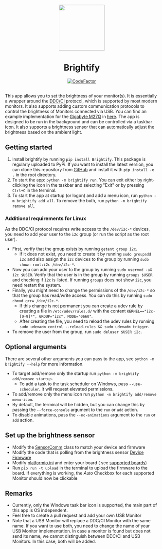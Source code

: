 <div align="center">
<br>
    <img src="brightify/res/icon_light.ico" alt="" width="150" height="auto"/>
    <h1>Brightify</h1>
    <div>
    <a href="https://www.codefactor.io/repository/github/rerikop/brightify"><img src="https://www.codefactor.io/repository/github/rerikop/brightify/badge" alt="CodeFactor" /></a>    
    </div>
<br>
</div>

This app allows you to set the brightness of your monitor(s). It is essentially a wrapper around
the [DDC/CI](https://en.wikipedia.org/wiki/Display_Data_Channel#DDC/CI) protocol, which is supported by most modern monitors.
It also supports adding custom communication protocols to control the brightness of Monitors connected via USB.
You can find an example implementation for the [Gigabyte M27Q](https://www.gigabyte.com/Monitor/M27Q)
in [here](brightify/src_py/monitors/m27q.py).
The app is designed to be run in the background and can be controlled via a taskbar icon. It also supports a brightness
sensor that can automatically adjust the brightness based on the ambient light.

## Getting started

1. Install brightify by running `pip install Brightify`. This package is regularly uploaded to PyPi. If you want to
   install the latest version, you can clone this repository from
   [GitHub](https://github.com/RerikOp/Brightify) and install it with `pip install -e .` in the root directory.
2. To start the app: `python -m brightify run`. You can exit either by right-clicking the icon in the taskbar and
   selecting "Exit" or by pressing `Ctrl+C` in the terminal.
3. To start the app at startup (or logon) and add a menu icon, run `python -m brightify add all`. To remove the both,
   run
   `python -m brightify remove all`.

### Additional requirements for Linux
As the DDC/CI protocol requires write access to the `/dev/i2c-*` devices, you need to add your user to the `i2c` group (or run the script as the root user).
- First, verify that the group exists by running `getent group i2c`. 
  - If it does not exist, you need to create it by running `sudo groupadd i2c` and also assign the `i2c` devices to the group by running `sudo chown root:i2c /dev/i2c-*`.
- Now you can add your user to the group by running `sudo usermod -aG i2c $USER`. Verify that the user is in the group by running
`groups $USER` and checking if `i2c` is listed. If running `groups` does not show `i2c`, you need restart the system.
- Finally, you might need to change the permissions of the `/dev/i2c-*` so that the group has read/write access. You can do this by running `sudo chmod g+rw /dev/i2c-*`.
  - If this change is not permanent you can create a udev rule by creating a file in `/etc/udev/rules.d/` with the content `KERNEL=="i2c-[0-9]*", GROUP="i2c", MODE="0660"`.
  - After creating the file, you need to reload the udev rules by running `sudo udevadm control --reload-rules && sudo udevadm trigger`.
- To remove the user from the group, run `sudo deluser $USER i2c`.

## Optional arguments

There are several other arguments you can pass to the app, see `python -m brightify --help` for more information.

- To target add/remove only the startup run `python -m brightify add/remove startup`.
    - To add a task to the task scheduler on Windows, pass `--use-scheduler`. It will request elevated permissions.
- To add/remove only the menu icon run `python -m brightify add/remove menu-icon`.
- By default, the terminal will be hidden, but you can change this by passing the `--force-console` argument to the `run` or `add` action.
- To disable animations, pass the `--no-animations` argument to the `run` or `add` action.

## Set up the brightness sensor

- Modify the [SensorComm](brightify/src_py/SensorComm.py) class to match your device and firmware
- Modify the code that is polling from the brightness sensor [Device Firmware](brightify/sensor_firmware/src)
- Modify [platformio.ini](brightify/sensor_firmware/platformio.ini) and enter your board (
  see [supported boards](https://docs.platformio.org/en/latest/boards/index.html))
- Run `pio run -t upload` in the terminal to upload the firmware to the board.
  If everything is working, the *Auto* Checkbox for each supported Monitor should now be clickable

## Remarks

- Currently, only the Windows task bar icon is supported, the main part of this app is OS independent.
- Feel free to create a pull request and add your own USB Monitor
- Note that a USB Monitor will replace a DDC/CI Monitor with the same name. If you want to use both, you need to change
  the name of your USB Monitor implementation.
  In case a monitor is found but does not send its name, we cannot distinguish between DDC/CI and USB Monitors. In this
  case, both will be added.


